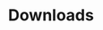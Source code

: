 ---
layout: downloads
title: Downloads
subheading: Download Software and Source RPMs Packages for APEL.
---